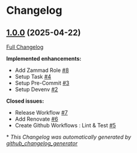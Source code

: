 # Changelog

## [1.0.0](https://github.com/plopoyop/ansible-collection-kubernetes_apps/tree/1.0.0) (2025-04-22)

[Full Changelog](https://github.com/plopoyop/ansible-collection-kubernetes_apps/compare/e9185006c832f8ac2545a72af258cdb62bef0df7...1.0.0)

**Implemented enhancements:**

- Add Zammad Role [\#8](https://github.com/plopoyop/ansible-collection-kubernetes_apps/issues/8)
- Setup Task [\#4](https://github.com/plopoyop/ansible-collection-kubernetes_apps/issues/4)
- Setup Pre-Commit [\#3](https://github.com/plopoyop/ansible-collection-kubernetes_apps/issues/3)
- Setup Devenv [\#2](https://github.com/plopoyop/ansible-collection-kubernetes_apps/issues/2)

**Closed issues:**

- Release Workflow [\#7](https://github.com/plopoyop/ansible-collection-kubernetes_apps/issues/7)
- Add Renovate [\#6](https://github.com/plopoyop/ansible-collection-kubernetes_apps/issues/6)
- Create Github Workflows : Lint & Test [\#5](https://github.com/plopoyop/ansible-collection-kubernetes_apps/issues/5)



\* *This Changelog was automatically generated by [github_changelog_generator](https://github.com/github-changelog-generator/github-changelog-generator)*
